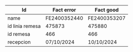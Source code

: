 #

|Id | Fact error | Fact good|
|---|---|---|
|name | FE2400352440 | FE2400353207 |
|id linia remesa | 475873 | 475880 |
|id remesa | 466 | 466 |
|recepcion | 07/10/2024 | 10/10/2024 |
